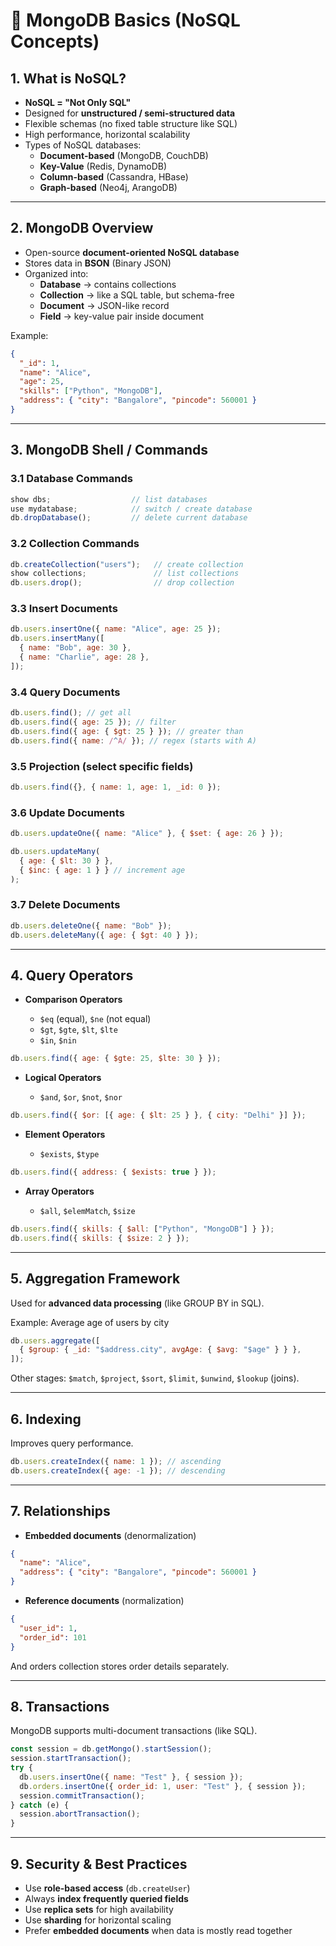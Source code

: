 # 📘 MongoDB Basics (NoSQL Concepts)

## 1. What is NoSQL?

- **NoSQL = "Not Only SQL"**
- Designed for **unstructured / semi-structured data**
- Flexible schemas (no fixed table structure like SQL)
- High performance, horizontal scalability
- Types of NoSQL databases:
  - **Document-based** (MongoDB, CouchDB)
  - **Key-Value** (Redis, DynamoDB)
  - **Column-based** (Cassandra, HBase)
  - **Graph-based** (Neo4j, ArangoDB)

---

## 2. MongoDB Overview

- Open-source **document-oriented NoSQL database**
- Stores data in **BSON** (Binary JSON)
- Organized into:
  - **Database** → contains collections
  - **Collection** → like a SQL table, but schema-free
  - **Document** → JSON-like record
  - **Field** → key-value pair inside document

Example:

```json
{
  "_id": 1,
  "name": "Alice",
  "age": 25,
  "skills": ["Python", "MongoDB"],
  "address": { "city": "Bangalore", "pincode": 560001 }
}
```

---

## 3. MongoDB Shell / Commands

### 3.1 Database Commands

```js
show dbs;                  // list databases
use mydatabase;            // switch / create database
db.dropDatabase();         // delete current database
```

### 3.2 Collection Commands

```js
db.createCollection("users");   // create collection
show collections;               // list collections
db.users.drop();                // drop collection
```

### 3.3 Insert Documents

```js
db.users.insertOne({ name: "Alice", age: 25 });
db.users.insertMany([
  { name: "Bob", age: 30 },
  { name: "Charlie", age: 28 },
]);
```

### 3.4 Query Documents

```js
db.users.find(); // get all
db.users.find({ age: 25 }); // filter
db.users.find({ age: { $gt: 25 } }); // greater than
db.users.find({ name: /^A/ }); // regex (starts with A)
```

### 3.5 Projection (select specific fields)

```js
db.users.find({}, { name: 1, age: 1, _id: 0 });
```

### 3.6 Update Documents

```js
db.users.updateOne({ name: "Alice" }, { $set: { age: 26 } });

db.users.updateMany(
  { age: { $lt: 30 } },
  { $inc: { age: 1 } } // increment age
);
```

### 3.7 Delete Documents

```js
db.users.deleteOne({ name: "Bob" });
db.users.deleteMany({ age: { $gt: 40 } });
```

---

## 4. Query Operators

- **Comparison Operators**

  - `$eq` (equal), `$ne` (not equal)
  - `$gt`, `$gte`, `$lt`, `$lte`
  - `$in`, `$nin`

```js
db.users.find({ age: { $gte: 25, $lte: 30 } });
```

- **Logical Operators**

  - `$and`, `$or`, `$not`, `$nor`

```js
db.users.find({ $or: [{ age: { $lt: 25 } }, { city: "Delhi" }] });
```

- **Element Operators**

  - `$exists`, `$type`

```js
db.users.find({ address: { $exists: true } });
```

- **Array Operators**

  - `$all`, `$elemMatch`, `$size`

```js
db.users.find({ skills: { $all: ["Python", "MongoDB"] } });
db.users.find({ skills: { $size: 2 } });
```

---

## 5. Aggregation Framework

Used for **advanced data processing** (like GROUP BY in SQL).

Example: Average age of users by city

```js
db.users.aggregate([
  { $group: { _id: "$address.city", avgAge: { $avg: "$age" } } },
]);
```

Other stages: `$match`, `$project`, `$sort`, `$limit`, `$unwind`, `$lookup` (joins).

---

## 6. Indexing

Improves query performance.

```js
db.users.createIndex({ name: 1 }); // ascending
db.users.createIndex({ age: -1 }); // descending
```

---

## 7. Relationships

- **Embedded documents** (denormalization)

```json
{
  "name": "Alice",
  "address": { "city": "Bangalore", "pincode": 560001 }
}
```

- **Reference documents** (normalization)

```json
{
  "user_id": 1,
  "order_id": 101
}
```

And orders collection stores order details separately.

---

## 8. Transactions

MongoDB supports multi-document transactions (like SQL).

```js
const session = db.getMongo().startSession();
session.startTransaction();
try {
  db.users.insertOne({ name: "Test" }, { session });
  db.orders.insertOne({ order_id: 1, user: "Test" }, { session });
  session.commitTransaction();
} catch (e) {
  session.abortTransaction();
}
```

---

## 9. Security & Best Practices

- Use **role-based access** (`db.createUser`)
- Always **index frequently queried fields**
- Use **replica sets** for high availability
- Use **sharding** for horizontal scaling
- Prefer **embedded documents** when data is mostly read together
